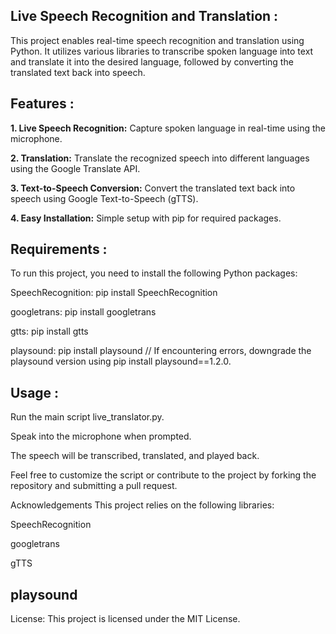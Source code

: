 **Live Speech Recognition and Translation :**
----------------------------------------------
This project enables real-time speech recognition and translation using Python. It utilizes various libraries to transcribe spoken language into text and translate it into the desired language, followed by converting the translated text back into speech.

**Features :**
-----------------------
**1. Live Speech Recognition:** Capture spoken language in real-time using the microphone.

**2. Translation:** Translate the recognized speech into different languages using the Google Translate API.

**3. Text-to-Speech Conversion:** Convert the translated text back into speech using Google Text-to-Speech (gTTS).

**4. Easy Installation:** Simple setup with pip for required packages.

**Requirements :**
-------------------------------
To run this project, you need to install the following Python packages:

SpeechRecognition: pip install SpeechRecognition

googletrans: pip install googletrans

gtts: pip install gtts

playsound: pip install playsound // If encountering errors, downgrade the playsound version using pip install playsound==1.2.0.

**Usage :**
-------------------
Run the main script live_translator.py.

Speak into the microphone when prompted.

The speech will be transcribed, translated, and played back.

Feel free to customize the script or contribute to the project by forking the repository and submitting a pull request.

Acknowledgements
This project relies on the following libraries:

SpeechRecognition

googletrans

gTTS

playsound
--------------------------------------------------
License: This project is licensed under the MIT License.
